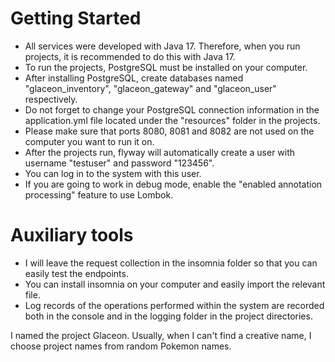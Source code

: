 # Getting Started
* All services were developed with Java 17. Therefore, when you run projects, it is recommended to do this with Java 17.
* To run the projects, PostgreSQL must be installed on your computer.
* After installing PostgreSQL, create databases named "glaceon_inventory", "glaceon_gateway" and "glaceon_user" respectively.
* Do not forget to change your PostgreSQL connection information in the application.yml file located under the "resources" folder in the projects.
* Please make sure that ports 8080, 8081 and 8082 are not used on the computer you want to run it on.
* After the projects run, flyway will automatically create a user with username "testuser" and password "123456".
* You can log in to the system with this user.
* If you are going to work in debug mode, enable the "enabled annotation processing" feature to use Lombok.

# Auxiliary tools
* I will leave the request collection in the insomnia folder so that you can easily test the endpoints.
* You can install insomnia on your computer and easily import the relevant file.
* Log records of the operations performed within the system are recorded both in the console and in the logging folder in the project directories.

I named the project Glaceon. Usually, when I can't find a creative name, I choose project names from random Pokemon names.
